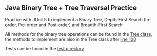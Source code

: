 ## Java Binary Tree + Tree Traversal Practice

Practice with JUnit 5 to implement a Binary Tree, Depth-First Search (In-order, Pre-order and Post-order) and Breadth-First Search

All methods for the binary tree operations can be found in the [Tree class](https://github.com/KDvu/katas/blob/master/java/binary_trees/src/main/java/Tree.java), the methods to implement are also in the Tree class after [line 100](https://github.com/KDvu/katas/blob/master/java/binary_trees/src/main/java/Tree.java#L100)  

Tests can be found in the [test directory](https://github.com/KDvu/katas/tree/master/java/binary_trees/src/test/java)